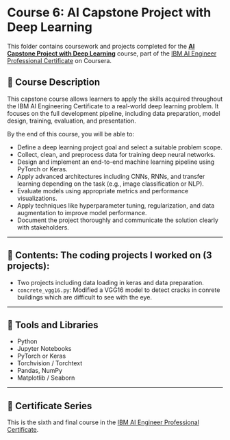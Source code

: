 # Course 6: AI Capstone Project with Deep Learning

This folder contains coursework and projects completed for the **[AI Capstone Project with Deep Learning](https://www.coursera.org/learn/ai-deep-learning-capstone?specialization=ai-engineer)** course, part of the [IBM AI Engineer Professional Certificate](https://www.coursera.org/professional-certificates/ai-engineer) on Coursera.

## 🧠 Course Description

This capstone course allows learners to apply the skills acquired throughout the IBM AI Engineering Certificate to a real-world deep learning problem. It focuses on the full development pipeline, including data preparation, model design, training, evaluation, and presentation.

By the end of this course, you will be able to:

- Define a deep learning project goal and select a suitable problem scope.
- Collect, clean, and preprocess data for training deep neural networks.
- Design and implement an end-to-end machine learning pipeline using PyTorch or Keras.
- Apply advanced architectures including CNNs, RNNs, and transfer learning depending on the task (e.g., image classification or NLP).
- Evaluate models using appropriate metrics and performance visualizations.
- Apply techniques like hyperparameter tuning, regularization, and data augmentation to improve model performance.
- Document the project thoroughly and communicate the solution clearly with stakeholders.

---

## 📂 Contents: The coding projects I worked on (3 projects):

- Two projects including data loading in keras and data preparation.
- `concrete_vgg16.py`: Modified a VGG16 model to detect cracks in conrete buildings which are difficult to see with the eye.
---

## 🔧 Tools and Libraries

- Python
- Jupyter Notebooks
- PyTorch or Keras
- Torchvision / Torchtext
- Pandas, NumPy
- Matplotlib / Seaborn

---

## 📌 Certificate Series

This is the sixth and final course in the [IBM AI Engineer Professional Certificate](https://www.coursera.org/professional-certificates/ai-engineer).
